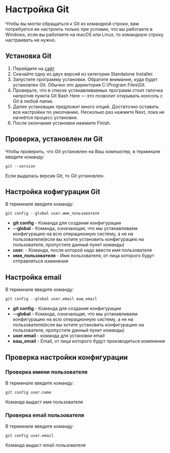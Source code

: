 # Настройка Git

Чтобы вы могли обращаться к Git из командной строки, вам потребуется ее настроить только при условии, что вы работаете в Windows, если вы работаете на macOS или Linux, то командную строку настраивать не нужно.

## Установка Git
1. Перейдите на [сайт](https://git-scm.com/download/win)
2. Скачайте одну из двух версий из категории Standalone Installer.
3. Запустите программу установки. Обратите внимание, куда будет установлен Git. Обычно это директория C:\Program Files\Git.
4. Проверьте, что в списке устанавливаемых программ стоит галочка напротив пункта Git Bash Here — это позволит открывать консоль с Git в любой папке.
5. Далее установщик предложит много опций. Достаточно оставить все настройки по умолчанию. Несколько раз нажмите Next, пока не начнётся процесс установки.
6. После окончания установки нажмите Finish.

## Проверка, установлен ли Git
Чтобы проверить, что Git установлен на Ваш компьютер, в терминале введите команду:
```
git --version
```

Если выдалась версия Git, то Git установлен.

## Настройка кофигурации Git
В терминале введите команду:

```
git config --global user.имя_пользователя
```

* **git config** - Команда для создания конфигурации
* **--global** - Команда, означающая, что мы устанавливаем конфигурацию на всю операционную систему, а не на пользователя(если вы хотите установить конфигурацию на пользователя, пропустите данный пункт команды)
* **user.** - Команда, после которой надо ввести имя пользователя
* **имя_пользователя** - Имя пользователя, от лица которого будут отправляться изменения

## Настройка email
В терминале введите команду:

```
git config --global user.email ваш_email
```

* **git config** - Команда для создания конфигурации
* **--global** - Команда, означающая, что мы устанавливаем конфигурацию на всю операционную систему, а не на пользователя(если вы хотите установить конфигурацию на пользователя, пропустите данный пункт команды)
* **user.email** - команда для установки email
* **ваш_email** - Email, от лица которого будут производиться изменения

## Проверка настройки конфигурации
### Проверка имени пользователя
В терминале введите команду:

```
git config user.name
```

Команда выдаст имя пользователя

### Проверка email пользователя
В терминале введите команду:

```
git config user.email
```

Команда выдаст email пользователя